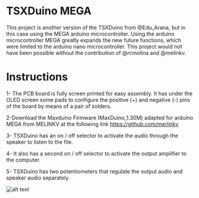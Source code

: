 # TSXDuino MEGA

This project is another version of the TSXDuino from @Edu_Arana, but in this case using the MEGA arduino microcontroller. Using the arduino microcontroller MEGA greatly expands the new future functions, which were limited to the arduino nano microcontroller. This project would not have been possible without the contribution of @rcmolina and @melinkv.

# Instructions

1- The PCB board is fully screen printed for easy assembly. It has under the OLED screen some pads to configure the positive (+) and negative (-) pins of the board by means of a pair of solders.

2-Download the Maxduino Firmware (MaxDuino_1.30M) adapted for arduino MEGA from MELINKV at the following link https://github.com/merlinkv

3- TSXDuino has an on / off selector to activate the audio through the speaker to listen to the file.

4- It also has a second on / off selector to activate the output amplifier to the computer.

5- TSXDuino has two potentiometers that regulate the output audio and speaker audio separately.

![alt text](https://raw.githubusercontent.com/capsule5000/TSXDuino-MEGA/Images/image11.jpg)
